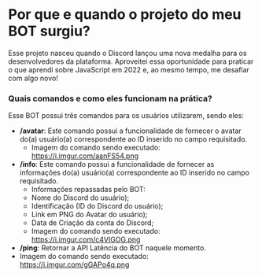 # Por que e quando o projeto do meu BOT surgiu?
Esse projeto nasceu quando o Discord lançou uma nova medalha para os desenvolvedores da plataforma. 
Aproveitei essa oportunidade para praticar o que aprendi sobre JavaScript em 2022 e, ao mesmo tempo, me desafiar com algo novo!
### Quais comandos e como eles funcionam na prática?
Esse BOT possui três comandos para os usuários utilizarem, sendo eles:
- **/avatar**: Este comando possui a funcionalidade de fornecer o avatar do(a) usuário(a) correspondente ao ID inserido no campo requisitado. 
  - Imagem do comando sendo executado: https://i.imgur.com/aanFS54.png
- **/info**: Este comando possui a funcionalidade de fornecer as informações do(a) usuário(a) correspondente ao ID inserido no campo requisitado. 
  - Informações repassadas pelo BOT:
  - Nome do Discord do usuário);
  - Identificação (ID do Discord do usuário);
  - Link em PNG do Avatar do usuário);
  - Data de Criação da conta do Discord;
  - Imagem do comando sendo executado: https://i.imgur.com/c4VIGOG.png
 - **/ping**: Retornar a API Latência do BOT naquele momento. 
  - Imagem do comando sendo executado: https://i.imgur.com/gGAPo4q.png
